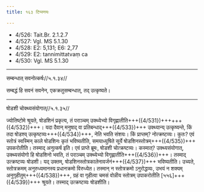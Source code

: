 ```yaml
---
title: १६३ टिप्पणयः

---
```

- 4/526: Tait.Br. 2.1.2.7
- 4/527: Vgl. MS 5.1.30
- 4/528: E2: 5,131; E6: 2,77
- 4/529: E2: tannimittatvaṃ ca
- 4/530: Vgl. MS 5.1.30

____________________________________________


सम्बन्धात् सवनोत्कर्षः//५.१.३४//

सम्बद्धं हि सवनं सवनेन, एकक्रतुसम्बन्धात्, तद् उत्कृष्यते।


____________________________________________


षोडशी चोक्थ्यसंयोगात्//५.१.३५//

ज्योतिष्टोमे श्रूयते, षोडशिनं प्रकृत्य, तं पराञ्चम् उक्थ्येभ्यो विगृह्णातीति+++({4/531})++++++({4/532})+++। यदा दैवान् मनुषाद् वा प्रतिबन्धाद्+++({4/533})+++ उक्थ्यान्य् उत्कृष्यन्ते, किं तदा षोडश्य् उत्कृष्टव्यः+++({4/534})+++, नेति भवति संशयः। किं प्राप्तम्? नोत्क्रष्टव्यः। कुतः? एवं स्तोत्रं स्वस्मिन् काले षोडशिनः कृतं भविष्यतीति, समयाध्युषिते सूर्ये षोडशिनस्तोत्रम्+++({4/535})+++ उपकरोतीति। तस्माद् अनुत्कर्ष इति।
एवं प्राप्ते ब्रूमः, षोडशी चोत्क्रष्टव्यः। कस्मात्? उक्थ्यसंयोगात्, उक्थ्यसंयोगो हि षोडशिनो भवति, तं पराञ्चम् उक्थ्येभ्यो विगृह्णातीति+++({4/536})+++। तस्माद् उत्क्रष्टव्यः षोडशी। यद् उक्तम्, षोडशिनस्तोत्रकालेनावर्जनं+++({4/537})+++ भविष्यतीति। उच्यते, स्तोत्रक्रमम् अनुरुध्यमानस्य प्रधानक्रमो विरुध्येत। तस्मान् न स्तोत्रक्रमो ऽनुरोद्धव्यः, उभयं न शक्यम् अनुगृहीतुम्+++({4/538})+++, ग्रहं वा गृहीत्वा चमसं वोन्नीय स्तोत्रम् उपाकरोतीति [५५६]+++({4/539})+++ श्रूयते। तस्माद् उत्क्रष्टव्यः षोडशीति।